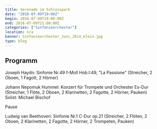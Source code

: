 ```yaml
---
title: Serenade im Schlosspark
date: "2016-07-09T19:00Z"
begin: 2016-07-09T19:00:00Z
end: 2016-07-09T21:00:00Z
categories: ["Sinfonieorchester"]
location: n/a
banner: Sinfonieorchester_Juni_2014_klein.jpg
type: blog
---
```

## Programm

<p>Joseph Haydn: Sinfonie Nr.49 f-Moll Hob.I:49, &quot;La Passione&quot; (Streicher, 2 Oboen, 1 Fagott, 2 H&ouml;rner)</p>



<p>Johann Nepomuk Hummel: Konzert f&uuml;r Trompete und Orchester Es-Dur (Streicher, 1 Fl&ouml;te, 2 Oboen, 2 Klarinetten, 2 Fagotte, 2 H&ouml;rner, Pauken) Solist: Michael Bischof</p>



<p>Pause</p>



<p>Ludwig van Beethoven: Sinfonie Nr.1 C-Dur op.21 (Streicher, 2 Fl&ouml;ten, 2 Oboen, 2 Klarinetten, 2 Fagotte, 2 H&ouml;rner, 2 Trompeten, Pauken)</p>
